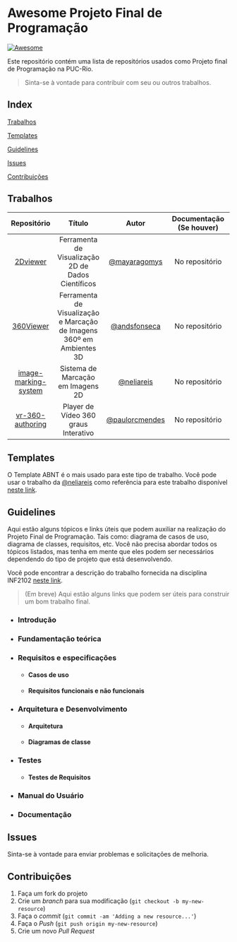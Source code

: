 # Awesome Projeto Final de Programação
[![Awesome](https://awesome.re/badge-flat2.svg)](https://awesome.re)

Este repositório contém uma lista de repositórios usados como Projeto final de Programação na PUC-Rio. 

> Sinta-se à vontade para contribuir com seu ou outros trabalhos.

## Index

[Trabalhos](#trabalhos)

[Templates](#templates)

[Guidelines](#guidelines)

[Issues](#issues)

[Contribuições](#contribuições)

## Trabalhos

| Repositório | Título | Autor | Documentação (Se houver) | Trabalho Final |
|:-----------:|:------:|:-----:|:------------------------:|:--------------:|
| [2Dviewer](https://github.com/mayaragomys/2Dviewer) | Ferramenta de Visualização 2D de Dados Científicos | [@mayaragomys](https://github.com/mayaragomys)  | No repositório | <a href="https://github.com/mayaragomys/2Dviewer/blob/main/Projeto_de_programacao_.pdf" target="_blank">PDF</a> |
| [360Viewer](https://github.com/andsfonseca/360Viewer) | Ferramenta de Visualização e Marcação de Imagens 360º em Ambientes 3D | [@andsfonseca](https://github.com/andsfonseca)  | No repositório | <a href="https://github.com/andsfonseca/360Viewer/blob/master/Projeto_de_Programacao.pdf" target="_blank">PDF</a> |
| [image-marking-system](https://github.com/neliareis/image-marking-system) | Sistema de Marcação em Imagens 2D | [@neliareis](https://github.com/neliareis)  | No repositório | <a href="https://github.com/neliareis/image-marking-system/blob/master/Projeto_Final_de_Programa%C3%A7%C3%A3o.pdf" target="_blank">PDF</a><br><a href="https://github.com/andsfonseca/awesome-projeto-final-de-programacao/raw/master/LaTex/neliareis-image-marking-system.zip" target="_blank">LaTex Source</a> |
| [vr-360-authoring](https://github.com/TeleMidia/VR360Authoring) | Player de Vídeo 360 graus Interativo | [@paulorcmendes](https://github.com/paulorcmendes)  | No repositório | <a href="https://github.com/TeleMidia/VR360Authoring/blob/master/documentacao.pdf" target="_blank">PDF</a>|

## Templates

O Template ABNT é o mais usado para este tipo de trabalho. Você pode usar o trabalho da [@neliareis](https://github.com/neliareis) como referência para este trabalho disponível <a href="https://github.com/andsfonseca/awesome-projeto-final-de-programacao/raw/master/LaTex/neliareis-image-marking-system.zip" target="_blank">neste link</a>. 

## Guidelines

Aqui estão alguns tópicos e links úteis que podem auxiliar na realização do Projeto Final de Programação. Tais como: diagrama de casos de uso, diagrama de classes, requisitos, etc. Você não precisa abordar todos os tópicos listados, mas tenha em mente que eles podem ser necessários dependendo do tipo de projeto que está desenvolvendo.

Você pode encontrar a descrição do trabalho fornecida na disciplina INF2102 <a href="https://www-di.inf.puc-rio.br/~kalinowski/INF2102/INF2102_Projeto_Final_de_Programa%C3%A7%C3%A3o.pdf" target="_blank">neste link</a>.

> (Em breve) Aqui estão alguns links que podem ser úteis para construir um bom trabalho final.

* ### Introdução
* ### Fundamentação teórica
* ###  Requisitos e especificações
    * #### Casos de uso
    * #### Requisitos funcionais e não funcionais
* ###  Arquitetura e Desenvolvimento
    * #### Arquitetura
    * #### Diagramas de classe
* ###  Testes
    * #### Testes de Requisitos
* ###  Manual do Usuário
* ###  Documentação

## Issues

Sinta-se à vontade para enviar problemas e solicitações de melhoria.

## Contribuições

1. Faça um fork do projeto
2. Crie um _branch_ para sua modificação (`git checkout -b my-new-resource`)
3. Faça o _commit_ (`git commit -am 'Adding a new resource...'`)
4. Faça o _Push_ (`git push origin my-new-resource`)
5. Crie um novo _Pull Request_ 
